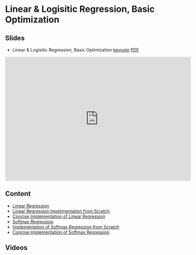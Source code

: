 # Linear & Logisitic Regression, Basic Optimization

## Slides

* Linear & Logisitic Regression, Basic Optimization
  [keynote](../../slides/1_31/4-Linear-Methods.key)
  [PDF](../../slides/1_31/4-Linear-Methods.pdf)


<center><iframe src="http://docs.google.com/gview?url=http://courses.d2l.ai/berkeley-stat-157/slides/1_31/4-Linear-Methods.pdf&embedded=true"
    style="width:600px; height:400px;" frameborder="0"></iframe></center>


## Content

* [Linear Regression](http://d2l.ai/chapter_deep-learning-basics/linear-regression.html)
* [Linear Regression Implementation from Scratch](http://d2l.ai/chapter_deep-learning-basics/linear-regression-scratch.html)
* [Concise Implementation of Linear Regression](http://d2l.ai/chapter_deep-learning-basics/linear-regression-gluon.html)
* [Softmax Regression](http://d2l.ai/chapter_deep-learning-basics/softmax-regression.html)
* [Implementation of Softmax Regression from Scratch](http://d2l.ai/chapter_deep-learning-basics/softmax-regression-scratch.html)
* [Concise Implementation of Softmax Regression](http://d2l.ai/chapter_deep-learning-basics/softmax-regression-gluon.html)


## Videos
